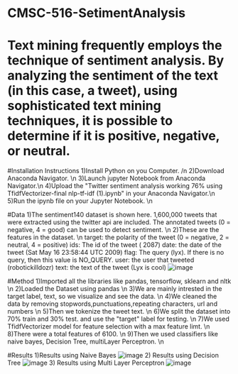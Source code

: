# CMSC-516-SetimentAnalysis

# Text mining frequently employs the technique of sentiment analysis. By analyzing the sentiment of the text (in this case, a tweet), using sophisticated text mining techniques, it is possible to determine if it is positive, negative, or neutral.

#Installation Instructions
 1)Install Python on you Computer. /n
 2)Download Anaconda Navigator. \n
 3)Launch jupyter Notebook from Anaconda Navigator.\n
 4)Upload the "Twitter sentiment analysis working 76% using TfidfVectorizer-final nlp-tf-idf (1).ipynb" in your Anaconda Navigator.\n
 5)Run the ipynb file on your Jupyter Notebook. \n
 
#Data
1)The sentiment140 dataset is shown here. 1,600,000 tweets that were extracted using the twitter api are included. The annotated tweets (0 = negative, 4 = good) can be used to detect sentiment. \n
2)These are the features in the dataset. \n
  target: the polarity of the tweet (0 = negative, 2 = neutral, 4 = positive)
  ids: The id of the tweet ( 2087)
  date: the date of the tweet (Sat May 16 23:58:44 UTC 2009)
  flag: The query (lyx). If there is no query, then this value is NO_QUERY.
  user: the user that tweeted (robotickilldozr)
  text: the text of the tweet (Lyx is cool)
  ![image](https://user-images.githubusercontent.com/46966138/196498725-8ded1e3c-42cb-40c5-9d07-e74de1b4ce19.png)


 
#Method
1)Imported all the libraries like pandas, tensorflow, sklearn and nltk \n
2)Loaded the Dataset using pandas \n
3)We are mainly intrested in the target label, text, so we visualize and see the data. \n
4)We cleaned the data by removing stopwords,punctuations,repeating characters, url and numbers \n
5)Then we tokenize the tweet text. \n
6)We split the dataset into 70% train and 30% test. and use the "target" label for testing. \n
7)We used TfidfVectorizer model for feature selection with a max feature limt. \n
8)There were a total features of 6100. \n
9)Then we used classifiers like naive bayes, Decision Tree, multiLayer Perceptron. \n

#Results
1)Results using Naive Bayes
 ![image](https://user-images.githubusercontent.com/46966138/196499082-f354d6ea-fbe7-4170-9d96-feb095796fbd.png)
2) Results using Decision Tree
 ![image](https://user-images.githubusercontent.com/46966138/196499770-2ee88b64-75da-46e6-9fc9-73fba454a95b.png)
3) Results using Multi Layer Perceptron
  ![image](https://user-images.githubusercontent.com/46966138/196499888-fc3f8adb-2543-4017-9bb3-3d55ce234ac8.png)


 

